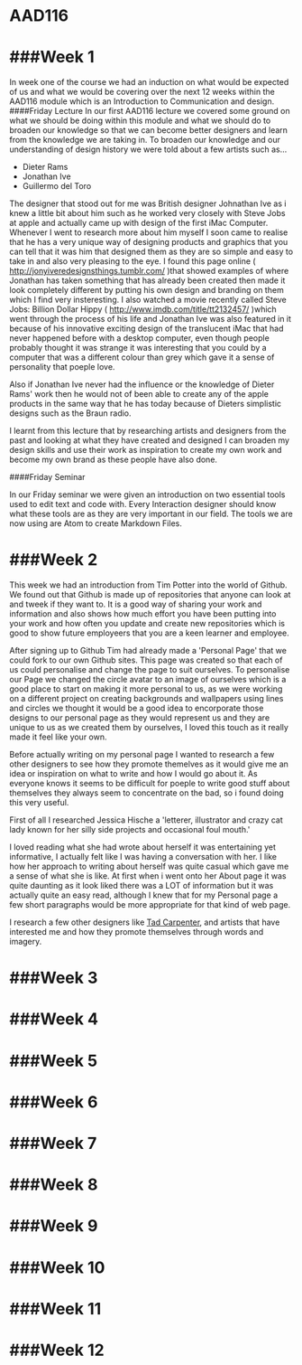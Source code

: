 AAD116
======

###Week 1
=========
In week one of the course we had an induction on what would be expected of us and what we would be covering over the next 12 weeks within the AAD116 module which is an Introduction to Communication and design. 
####Friday Lecture
In our first AAD116 lecture we covered some ground on what we should be doing within this module and what we should do to broaden our knowledge so that we can become better designers and learn from the knowledge we are taking in. To broaden our knowledge and our understanding of design history we were told about a few artists such as...
- Dieter Rams 
- Jonathan Ive 
- Guillermo del Toro 

The designer that stood out for me was British designer Johnathan Ive as i knew a little bit about him such as he worked very closely with Steve Jobs at apple and actually came up with design of the first iMac Computer. Whenever I went to research more about him myself I soon came to realise that he has a very unique way of designing products and graphics that you can tell that it was him that designed them as they are so simple and easy to take in and also very pleasing to the eye. I found this page online ( http://jonyiveredesignsthings.tumblr.com/ )that showed examples of where Jonathan has taken something that has already been created then made it look completely different by putting his own design and branding on them which I find very insteresting. I also watched a movie recently called Steve Jobs: Billion Dollar Hippy ( http://www.imdb.com/title/tt2132457/ )which went through the process of his life and Jonathan Ive was also featured in it because of his innovative exciting design of the translucent iMac that had never happened before with a desktop computer, even though people probably thought it was strange it was interesting that you could by a computer that was a different colour than grey which gave it a sense of personality that poeple love. 

Also if Jonathan Ive never had the influence or the knowledge of Dieter Rams' work then he would not of been able to create any of the apple products in the same way that he has today because of Dieters simplistic designs such as the Braun radio. 

I learnt from this lecture that by researching artists and designers from the past and looking at what they have created and designed I can broaden my design skills and use their work as inspiration to create my own work and become my own brand as these people have also done. 

####Friday Seminar 

In our Friday seminar we were given an introduction on two essential tools used to edit text and code with. Every Interaction designer should know what these tools are as they are very important in our field. The tools we are now using are Atom to create Markdown Files. 

###Week 2
=========

This week we had an introduction from Tim Potter into the world of Github. We found out that Github is made up of repositories that anyone can look at and tweek if they want to. It is a good way of sharing your work and information and also shows how much effort you have been putting into your work and how often you update and create new repositories which is good to show future employeers that you are a keen learner and employee. 

After signing up to Github Tim had already made a 'Personal Page' that we could fork to our own Github sites. This page was created so that each of us could personalise and change the page to suit ourselves. To personalise our Page we changed the circle avatar to an image of ourselves which is a good place to start on making it more personal to us, as we were working on a different project on creating backgrounds and wallpapers using lines and circles we thought it would be a good idea to encorporate those designs to our personal page as they would represent us and they are unique to us as we created them by ourselves, I loved this touch as it really made it feel like your own.

Before actually writing on my personal page I wanted to research a few other designers to see how they promote themelves as it would give me an idea or inspiration on what to write and how I would go about it. As everyone knows it seems to be difficult for poeple to write good stuff about themselves they always seem to concentrate on the bad, so i found doing this very useful. 

First of all I researched Jessica Hische a 'letterer, illustrator and crazy cat lady known for her silly side projects and occasional foul mouth.'

I loved reading what she had wrote about herself it was entertaining yet informative, I actually felt like I was having a conversation with her. I like how her approach to writing about herself was quite casual which gave me a sense of what she is like. At first when i went onto her About page it was quite daunting as it look liked there was a LOT of information but it was actually quite an easy read, although I knew that for my Personal page a few short paragraphs would be more appropriate for that kind of web page. 

I research a few other designers like [Tad Carpenter](http://tadcarpenter.com/about/), and artists that have interested me and how they promote themselves through words and imagery. 

###Week 3
=========
###Week 4
=========
###Week 5
=========
###Week 6
=========
###Week 7
=========
###Week 8
=========
###Week 9
=========
###Week 10
=========
###Week 11
=========
###Week 12
=========
